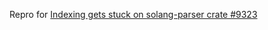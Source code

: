 Repro for [Indexing gets stuck on solang-parser crate #9323](https://github.com/intellij-rust/intellij-rust/issues/9323)

